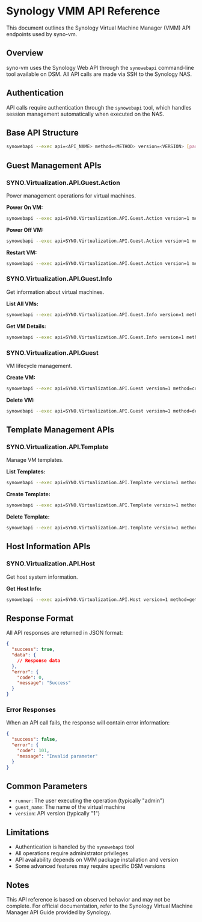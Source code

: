 # Synology VMM API Reference

This document outlines the Synology Virtual Machine Manager (VMM) API endpoints used by syno-vm.

## Overview

syno-vm uses the Synology Web API through the `synowebapi` command-line tool available on DSM. All API calls are made via SSH to the Synology NAS.

## Authentication

API calls require authentication through the `synowebapi` tool, which handles session management automatically when executed on the NAS.

## Base API Structure

```bash
synowebapi --exec api=<API_NAME> method=<METHOD> version=<VERSION> [parameters]
```

## Guest Management APIs

### SYNO.Virtualization.API.Guest.Action

Power management operations for virtual machines.

**Power On VM:**
```bash
synowebapi --exec api=SYNO.Virtualization.API.Guest.Action version=1 method=poweron runner=admin guest_name="vm-name"
```

**Power Off VM:**
```bash
synowebapi --exec api=SYNO.Virtualization.API.Guest.Action version=1 method=poweroff runner=admin guest_name="vm-name"
```

**Restart VM:**
```bash
synowebapi --exec api=SYNO.Virtualization.API.Guest.Action version=1 method=restart runner=admin guest_name="vm-name"
```

### SYNO.Virtualization.API.Guest.Info

Get information about virtual machines.

**List All VMs:**
```bash
synowebapi --exec api=SYNO.Virtualization.API.Guest.Info version=1 method=list runner=admin
```

**Get VM Details:**
```bash
synowebapi --exec api=SYNO.Virtualization.API.Guest.Info version=1 method=get runner=admin guest_name="vm-name"
```

### SYNO.Virtualization.API.Guest

VM lifecycle management.

**Create VM:**
```bash
synowebapi --exec api=SYNO.Virtualization.API.Guest version=1 method=create runner=admin guest_name="vm-name" cpu=2 memory=2048
```

**Delete VM:**
```bash
synowebapi --exec api=SYNO.Virtualization.API.Guest version=1 method=delete runner=admin guest_name="vm-name"
```

## Template Management APIs

### SYNO.Virtualization.API.Template

Manage VM templates.

**List Templates:**
```bash
synowebapi --exec api=SYNO.Virtualization.API.Template version=1 method=list runner=admin
```

**Create Template:**
```bash
synowebapi --exec api=SYNO.Virtualization.API.Template version=1 method=create runner=admin template_name="template-name" source_vm="vm-name"
```

**Delete Template:**
```bash
synowebapi --exec api=SYNO.Virtualization.API.Template version=1 method=delete runner=admin template_name="template-name"
```

## Host Information APIs

### SYNO.Virtualization.API.Host

Get host system information.

**Get Host Info:**
```bash
synowebapi --exec api=SYNO.Virtualization.API.Host version=1 method=get runner=admin
```

## Response Format

All API responses are returned in JSON format:

```json
{
  "success": true,
  "data": {
    // Response data
  },
  "error": {
    "code": 0,
    "message": "Success"
  }
}
```

### Error Responses

When an API call fails, the response will contain error information:

```json
{
  "success": false,
  "error": {
    "code": 101,
    "message": "Invalid parameter"
  }
}
```

## Common Parameters

- `runner`: The user executing the operation (typically "admin")
- `guest_name`: The name of the virtual machine
- `version`: API version (typically "1")

## Limitations

- Authentication is handled by the `synowebapi` tool
- All operations require administrator privileges
- API availability depends on VMM package installation and version
- Some advanced features may require specific DSM versions

## Notes

This API reference is based on observed behavior and may not be complete. For official documentation, refer to the Synology Virtual Machine Manager API Guide provided by Synology.